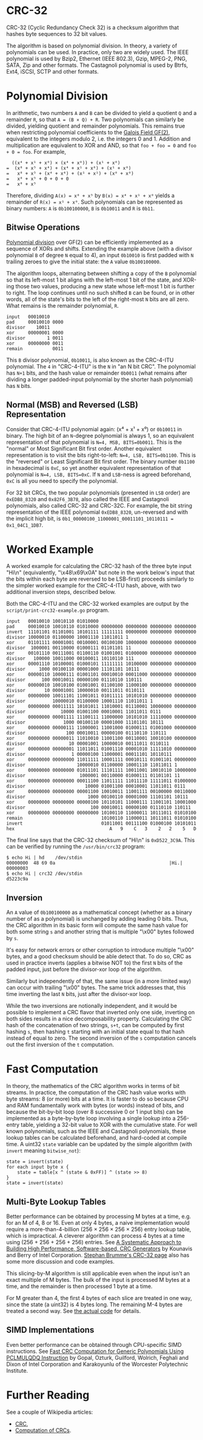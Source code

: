 # CRC-32

CRC-32 (Cyclic Redundancy Check 32) is a checksum algorithm that hashes byte
sequences to 32 bit values.

The algorithm is based on polynomial division. In theory, a variety of
polynomials can be used. In practice, only two are widely used. The IEEE
polynomial is used by Bzip2, Ethernet (IEEE 802.3), Gzip, MPEG-2, PNG, SATA,
Zip and other formats. The Castagnoli polynomial is used by Btrfs, Ext4, iSCSI,
SCTP and other formats.


# Polynomial Division

In arithmetic, two numbers `A` and `B` can be divided to yield a quotient `Q`
and a remainder `R`, so that `A = (B × Q) + R`. Two polynomials can similarly
be divided, yielding quotient and remainder polynomials. This remains true when
restricting polynomial coefficients to the [Galois Field
GF(2)](https://en.wikipedia.org/wiki/GF(2)), equivalent to the integers modulo
2, i.e. the integers 0 and 1. Addition and multiplication are equivalent to XOR
and AND, so that `foo + foo = 0` and `foo + 0 = foo`. For example,

```
  ((x⁴ + x¹ + x⁰) × (x⁴ + x⁰)) + (x¹ + x⁰)
=  (x⁸ + x⁵ + x⁴) + (x⁴ + x¹ + x⁰) + (x¹ + x⁰)
=   x⁸ + x⁵ + (x⁴ + x⁴) + (x¹ + x¹) + (x⁰ + x⁰)
=   x⁸ + x⁵ + 0 + 0 + 0
=   x⁸ + x⁵
```

Therefore, dividing `A(x) = x⁸ + x⁵` by `B(x) = x⁴ + x¹ + x⁰` yields a
remainder of `R(x) = x¹ + x⁰`. Such polynomials can be represented as binary
numbers: `A` is `0b100100000`, `B` is `0b10011` and `R` is `0b11`.


## Bitwise Operations

[Polynomial division](https://en.wikipedia.org/wiki/Polynomial_long_division)
over GF(2) can be efficiently implemented as a sequence of XORs and shifts.
Extending the example above (with a divisor polynomial `B` of degree `N` equal
to 4), an input `0b10010` is first padded with `N` trailing zeroes to give the
initial state: the `A` value `0b100100000`.

The algorithm loops, alternating between shifting a copy of the `B` polynomial
so that its left-most 1 bit aligns with the left-most 1 bit of the state, and
XOR-ing those two values, producing a new state whose left-most 1 bit is
further to right. The loop continues until no such shifted `B` can be found, or
in other words, all of the state's bits to the left of the right-most `N` bits
are all zero. What remains is the remainder polynomial, `R`.

```
input   00010010
pad     00010010 0000
divisor    10011
xor     00000001 0000
divisor        1 0011
xor     00000000 0011
remain           0011
```

This `B` divisor polynomial, `0b10011`, is also known as the CRC-4-ITU
polynomial. The `4` in "CRC-4-ITU" is the `N` in "an N bit CRC". The polynomial
has `N+1` bits, and the hash value or remainder `0b0011` (what remains after
dividing a longer padded-input polynomial by the shorter hash polynomial) has
`N` bits.


## Normal (MSB) and Reversed (LSB) Representation

Consider that CRC-4-ITU polynomial again: (x⁴ + x¹ + x⁰) or `0b10011` in
binary. The high bit of an `N`-degree polynomial is always 1, so an equivalent
representation of that polynomial is `N=4, MSB, BITS=0b0011`. This is the
"normal" or Most Significant Bit first order. Another equivalent representation
is to visit the bits right-to-left: `N=4, LSB, BITS=0b1100`. This is the
"reversed" or Least Significant Bit first order. The binary number `0b1100` in
hexadecimal is `0xC`, so yet another equivalent representation of that
polynomial is `N=4, LSB, BITS=0xC`. If `N` and `LSB`-ness is agreed beforehand,
`0xC` is all you need to specify the polynomial.

For 32 bit CRCs, the two popular polynomials (presented in `LSB` order) are
`0xEDB8_8320` and `0x82F6_3B78`, also called the IEEE and Castagnoli
polynomials, also called CRC-32 and CRC-32C. For example, the bit string
representation of the IEEE polynomial `0xEDB8_8320`, un-reversed and with the
implicit high bit, is `0b1_00000100_11000001_00011101_10110111 =
0x1_04C1_1DB7`.


# Worked Example

A worked example for calculating the CRC-32 hash of the three byte input "Hi\n"
(equivalently, "\x48\x69\x0A" but note in the work below's input that the bits
within each byte are reversed to be LSB-first) proceeds similarly to the
simpler worked example for the CRC-4-ITU hash, above, with two additional
inversion steps, described below.

Both the CRC-4-ITU and the CRC-32 worked examples are output by the
`script/print-crc32-example.go` program.

```
input   00010010 10010110 01010000
pad     00010010 10010110 01010000 00000000 00000000 00000000 00000000
invert  11101101 01101001 10101111 11111111 00000000 00000000 00000000
divisor 10000010 01100000 10001110 11011011 1
xor     01101111 00001001 00100001 00100100 10000000 00000000 00000000
divisor  1000001 00110000 01000111 01101101 11
xor     00101110 00111001 01100110 01001001 01000000 00000000 00000000
divisor   100000 10011000 00100011 10110110 111
xor     00001110 10100001 01000101 11111111 10100000 00000000 00000000
divisor     1000 00100110 00001000 11101101 10111
xor     00000110 10000111 01001101 00010010 00011000 00000000 00000000
divisor      100 00010011 00000100 01110110 110111
xor     00000010 10010100 01001001 01100100 11000100 00000000 00000000
divisor       10 00001001 10000010 00111011 0110111
xor     00000000 10011101 11001011 01011111 10101010 00000000 00000000
divisor          10000010 01100000 10001110 11011011 1
xor     00000000 00011111 10101011 11010001 01110001 10000000 00000000
divisor             10000 01001100 00010001 11011011 0111
xor     00000000 00001111 11100111 11000000 10101010 11110000 00000000
divisor              1000 00100110 00001000 11101101 10111
xor     00000000 00000111 11000001 11001000 01000111 01001000 00000000
divisor               100 00010011 00000100 01110110 110111
xor     00000000 00000011 11010010 11001100 00110001 10010100 00000000
divisor                10 00001001 10000010 00111011 0110111
xor     00000000 00000001 11011011 01001110 00001010 11111010 00000000
divisor                 1 00000100 11000001 00011101 10110111
xor     00000000 00000000 11011111 10001111 00010111 01001101 00000000
divisor                   10000010 01100000 10001110 11011011 1
xor     00000000 00000000 01011101 11101111 10011001 10010110 10000000
divisor                    1000001 00110000 01000111 01101101 11
xor     00000000 00000000 00011100 11011111 11011110 11111011 01000000
divisor                      10000 01001100 00010001 11011011 0111
xor     00000000 00000000 00001100 10010011 11001111 00100000 00110000
divisor                       1000 00100110 00001000 11101101 10111
xor     00000000 00000000 00000100 10110101 11000111 11001101 10001000
divisor                        100 00010011 00000100 01110110 110111
xor     00000000 00000000 00000000 10100110 11000011 10111011 01010100
remain                             10100110 11000011 10111011 01010100
invert                             01011001 00111100 01000100 10101011
hex                                   A   9    C   3    2   2    5   D
```

The final line says that the CRC-32 checksum of "Hi\n" is `0xD522_3C9A`. This
can be verified by running the `/usr/bin/crc32` program:

```
$ echo Hi | hd    /dev/stdin
00000000  48 69 0a                                          |Hi.|
00000003
$ echo Hi | crc32 /dev/stdin
d5223c9a
```


## Inversion

An `A` value of `0b100100000` as a mathematical concept (whether as a binary
number of as a polynomial) is unchanged by adding leading 0 bits. Thus, the CRC
algorithm in its basic form will compute the same hash value for both some
string `s` and another string that is multiple "\x00" bytes followed by `s`.

It's easy for network errors or other corruption to introduce multiple "\x00"
bytes, and a good checksum should be able detect that. To do so, CRC as used in
practice inverts (applies a bitwise NOT to) the first `N` bits of the padded
input, just before the divisor-xor loop of the algorithm.

Similarly but independently of that, the same issue (in a more limited way) can
occur with trailing "\x00" bytes. The same trick addresses that, this time
inverting the last `N` bits, just after the divisor-xor loop.

While the two inversions are notionally independent, and it would be possible
to implement a CRC flavor that inverted only one side, inverting on both sides
results in a nice decomposability property. Calculating the CRC hash of the
concatenation of two strings, `s+t`, can be computed by first hashing `s`, then
hashing `t` starting with an initial state equal to that hash instead of equal
to zero. The second inversion of the `s` computation cancels out the first
inversion of the `t` computation.


# Fast Computation

In theory, the mathematics of the CRC algorithm works in terms of bit streams.
In practice, the computation of the CRC hash value works with byte streams: 8
(or more) bits at a time. It is faster to do so because CPU and RAM
fundamentally work with bytes (or words) instead of bits, and because the
bit-by-bit loop (over 8 successive 0 or 1 input bits) can be implemented as a
byte-by-byte loop involving a single lookup into a 256-entry table, yielding a
32-bit value to XOR with the cumulative state. For well known polynomials, such
as the IEEE and Castagnoli polynomials, these lookup tables can be calculated
beforehand, and hard-coded at compile time. A uint32 `state` variable can be
updated by the simple algorithm (with `invert` meaning `bitwise_not`):

```
state = invert(state)
for each input byte x {
    state = table[x ^ (state & 0xFF)] ^ (state >> 8)
}
state = invert(state)
```


## Multi-Byte Lookup Tables

Better performance can be obtained by processing M bytes at a time, e.g. for an
M of 4, 8 or 16. Even at only 4 bytes, a naive implementation would require a
more-than-4-billion (256 × 256 × 256 × 256) entry lookup table, which is
impractical. A cleverer algorithm can process 4 bytes at a time using (256 +
256 + 256 + 256) entries. See [A Systematic Approach to Building High
Performance, Software-based, CRC
Generators](https://web.archive.org/web/20060515024705/http://www.intel.com/technology/comms/perfnet/download/CRC_generators.pdf)
by Kounavis and Berry of Intel Corporation. [Stephan Brumme's CRC-32
page](https://create.stephan-brumme.com/crc32/#slicing-by-16-overview) also has
some more discussion and code examples.

This slicing-by-M algorithm is still applicable even when the input isn't an
exact multiple of M bytes. The bulk of the input is processed M bytes at a
time, and the remainder is then processed 1 byte at a time.

For M greater than 4, the first 4 bytes of each slice are treated in one way,
since the state (a uint32) is 4 bytes long. The remaining M-4 bytes are treated
a second way. See [the actual code](./common_crc32.wuffs) for details.


## SIMD Implementations

Even better performance can be obtained through CPU-specific SIMD instructions.
See [Fast CRC Computation for Generic Polynomials Using PCLMULQDQ
Instruction](https://www.intel.com/content/dam/www/public/us/en/documents/white-papers/fast-crc-computation-generic-polynomials-pclmulqdq-paper.pdf)
by Gopal, Ozturk, Guilford, Wolrich, Feghali and Dixon of Intel Corporation and
Karakoyunlu of the Worcester Polytechnic Institute.


# Further Reading

See a couple of Wikipedia articles:

- [CRC](https://en.wikipedia.org/wiki/Cyclic_redundancy_check),
- [Computation of
  CRCs](https://en.wikipedia.org/wiki/Computation_of_cyclic_redundancy_checks).
